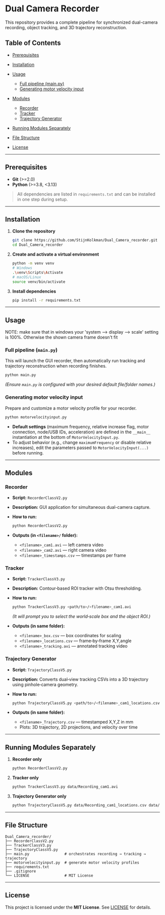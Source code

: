 # Dual Camera Recorder

This repository provides a complete pipeline for synchronized dual-camera recording, object tracking, and 3D trajectory reconstruction.

## Table of Contents

* [Prerequisites](#prerequisites)
* [Installation](#installation)
* [Usage](#usage)

  * [Full pipeline (main.py)](#full-pipeline-mainpy)
  * [Generating motor velocity input](#generating-motor-velocity-input)
* [Modules](#modules)

  * [Recorder](#recorder)
  * [Tracker](#tracker)
  * [Trajectory Generator](#trajectory-generator)
* [Running Modules Separately](#running-modules-separately)
* [File Structure](#file-structure)
* [License](#license)

---

## Prerequisites

* **Git** (>=2.0)
* **Python** (>=3.8, <3.13) 

> All dependencies are listed in `requirements.txt` and can be installed in one step during setup.

---

## Installation

1. **Clone the repository**

   ```bash
   git clone https://github.com/StijnKolkman/Dual_Camera_recorder.git
   cd Dual_Camera_recorder
   ```

2. **Create and activate a virtual environment**

   ```bash
   python -m venv venv
   # Windows
   .\venv\Scripts\Activate
   # macOS/Linux
   source venv/bin/activate
   ```

3. **Install dependencies**

   ```bash
   pip install -r requirements.txt
   ```

---

## Usage
NOTE: make sure that in windows your 'system --> display --> scale' setting is 100%. Otherwise the shown camera frame doesn't fit
### Full pipeline (`main.py`)

This will launch the GUI recorder, then automatically run tracking and trajectory reconstruction when recording finishes.

```bash
python main.py
```

*(Ensure `main.py` is configured with your desired default file/folder names.)*

### Generating motor velocity input

Prepare and customize a motor velocity profile for your recorder.

```bash
python motorvelocityinput.py
```

* **Default settings** (maximum frequency, relative increase flag, motor connection, node/USB IDs, acceleration) are defined in the `__main__` instantiation at the bottom of `MotorVelocityInput.py`.
* To adjust behavior (e.g., change `maximumFrequency` or disable relative increases), edit the parameters passed to `MotorVelocityInput(...)` before running.

---

## Modules

### Recorder

* **Script:** `RecorderClassV2.py`
* **Description:** GUI application for simultaneous dual-camera capture.
* **How to run:**

  ```bash
  python RecorderClassV2.py
  ```
* **Outputs (in `<filename>/` folder):**

  * `<filename>_cam1.avi`  — left camera video
  * `<filename>_cam2.avi`  — right camera video
  * `<filename>_timestamps.csv`  — timestamps per frame

### Tracker

* **Script:** `TrackerClassV3.py`
* **Description:** Contour‑based ROI tracker with Otsu thresholding.
* **How to run:**

  ```bash
  python TrackerClassV3.py <path/to>/<filename>_cam1.avi
  ```

  *(It will prompt you to select the world‐scale box and the object ROI.)*
* **Outputs (in same folder):**

  * `<filename>_box.csv`  — box coordinates for scaling
  * `<filename>_locations.csv`  — frame‐by‐frame X,Y,angle
  * `<filename>_tracking.avi`  — annotated tracking video

### Trajectory Generator

* **Script:** `TrajectoryClassV5.py`
* **Description:** Converts dual‐view tracking CSVs into a 3D trajectory using pinhole‑camera geometry.
* **How to run:**

  ```bash
  python TrajectoryClassV5.py <path/to>/<filename>_cam1_locations.csv <path/to>/<filename>_cam2_locations.csv
  ```
* **Outputs (in same folder):**

  * `<filename>_Trajectory.csv`  — timestamped X,Y,Z in mm
  * Plots: 3D trajectory, 2D projections, and velocity over time

---

## Running Modules Separately

1. **Recorder only**

   ```bash
   python RecorderClassV2.py
   ```

2. **Tracker only**

   ```bash
   python TrackerClassV3.py data/Recording_cam1.avi
   ```

3. **Trajectory Generator only**

   ```bash
   python TrajectoryClassV5.py data/Recording_cam1_locations.csv data/Recording_cam2_locations.csv
   ```

---

## File Structure

```
Dual_Camera_recorder/
├── RecorderClassV2.py
├── TrackerClassV3.py
├── TrajectoryClassV5.py
├── main.py                # orchestrates recording → tracking → trajectory
├── motorvelocityinput.py  # generate motor velocity profiles
├── requirements.txt
├── .gitignore
└── LICENSE                # MIT License
```

---

## License

This project is licensed under the **MIT License**. See [LICENSE](LICENSE) for details.

